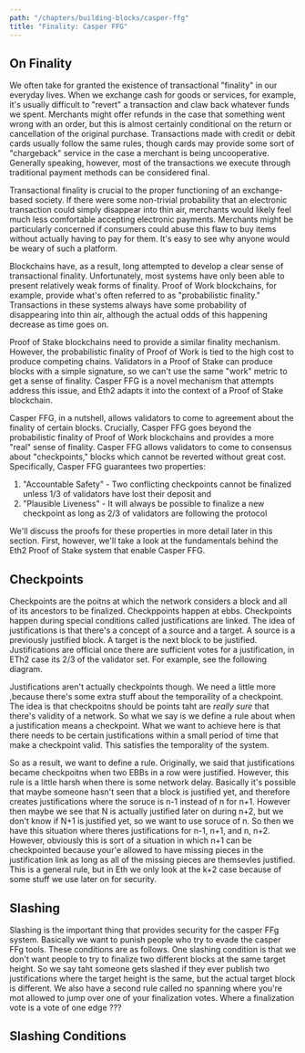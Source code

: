 ```yaml
---
path: "/chapters/building-blocks/casper-ffg"
title: "Finality: Casper FFG"
---
```


## On Finality
We often take for granted the existence of transactional "finality" in our everyday lives. When we exchange cash for goods or services, for example, it's usually difficult to "revert" a transaction and claw back whatever funds we spent. Merchants might offer refunds in the case that something went wrong with an order, but this is almost certainly conditional on the return or cancellation of the original purchase. Transactions made with credit or debit cards usually follow the same rules, though cards may provide some sort of "chargeback" service in the case a merchant is being uncooperative. Generally speaking, however, most of the transactions we execute through traditional payment methods can be considered final.

Transactional finality is crucial to the proper functioning of an exchange-based society. If there were some non-trivial probability that an electronic transaction could simply disappear into thin air, merchants would likely feel much less comfortable accepting electronic payments. Merchants might be particularly concerned if consumers could abuse this flaw to buy items without actually having to pay for them. It's easy to see why anyone would be weary of such a platform.

Blockchains have, as a result, long attempted to develop a clear sense of transactional finality. Unfortunately, most systems have only been able to present relatively weak forms of finality. Proof of Work blockchains, for example, provide what's often referred to as "probabilistic finality." Transactions in these systems always have some probability of disappearing into thin air, although the actual odds of this happening decrease as time goes on. 

Proof of Stake blockchains need to provide a similar finality mechanism. However, the probabilistic finality of Proof of Work is tied to the high cost to produce competing chains. Validators in a Proof of Stake can produce blocks with a simple signature, so we can't use the same "work" metric to get a sense of finality. Casper FFG is a novel mechanism that attempts address this issue, and Eth2 adapts it into the context of a Proof of Stake blockchain.

Casper FFG, in a nutshell, allows validators to come to agreement about the finality of certain blocks. Crucially, Casper FFG goes beyond the probabilistic finality of Proof of Work blockchains and provides a more "real" sense of finality. Casper FFG allows validators to come to consensus about "checkpoints," blocks which cannot be reverted without great cost. Specifically, Casper FFG guarantees two properties:

1. "Accountable Safety" - Two conflicting checkpoints cannot be finalized unless 1/3 of validators have lost their deposit and
2. "Plausible Liveness" - It will always be possible to finalize a new checkpoint as long as 2/3 of validators are following the protocol

We'll discuss the proofs for these properties in more detail later in this section. First, however, we'll take a look at the fundamentals behind the Eth2 Proof of Stake system that enable Casper FFG.

## Checkpoints
Checkpoints are the poitns at which the network considers a block and all of its ancestors to be finalized. Checkppoints happen at ebbs. Checkpoints happen during special conditions called justifications are linked. The idea of justifications is that there's a concept of a source and a target. A source is a previously justified block. A target is the next block to be justified. Justifications are official once there are sufficient votes for a justification, in ETh2 case its 2/3 of the validator set. For example, see the following diagram.

Justifications aren't actually checkpoints though. We need a little more ,because there's some extra stuff about the temporaility of a checkpoint. The idea is that checkpoitns should be points taht are *really sure* that there's validity of a network. So what we say is we define a rule about when a justification means a checkpoint. What we want to achieve here is that there needs to be certain justifications within a small period of time that make a checkpoint valid. This satisfies the temporality of the system.

So as a result, we want to define a rule. Originally, we said that justifications became checkpoitns when two EBBs in a row were justified. However, this rule is a little harsh when there is some network delay. Basically it's possible that maybe someone hasn't seen that a block is justified yet, and therefore creates justifications where the soruce is n-1 instead of n for n+1. However then maybe we see that N is actually justified later on during n+2, but we don't know if N+1 is justified yet, so we want to use soruce of n. So then we have this situation where theres justifications for n-1, n+1, and n, n+2. However, obviously this is sort of a situation in which n+1 can be checkpointed because your'e allowed to have missing pieces in the justification link as long as all of the missing pieces are themsevles justified. This is a general rule, but in Eth we only look at the k+2 case because of some stuff we use later on for security.

## Slashing
Slashing is the important thing that provides security for the casper FFg system. Basically we want to punish people who try to evade the casper FFg tools. These conditions are as follows. One slashing condition is that we don't want people to try to finalize two different blocks at the same target height. So we say taht someone gets slashed if they ever publish two justifications where the target height is the same, but the actual target block is different. We also have a second rule called no spanning where you're mot allowed to jump over one of your finalization votes. Where a finalization vote is a vote of one edge ???

## Slashing Conditions
